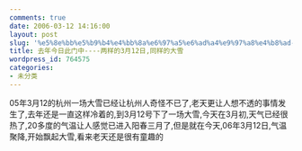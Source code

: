 ```yaml
---
comments: true
date: 2006-03-12 14:16:00
layout: post
slug: '%e5%8e%bb%e5%b9%b4%e4%bb%8a%e6%97%a5%e6%ad%a4%e9%97%a8%e4%b8%ad-%e4%b8%a4%e6%a0%b7%e7%9a%843%e6%9c%8812%e6%97%a5%2c%e5%90%8c%e6%a0%b7%e7%9a%84%e5%a4%a7%e9%9b%aa'
title: 去年今日此门中----两样的3月12日,同样的大雪
wordpress_id: 764575
categories:
- 未分类
---
```


05年3月12的杭州一场大雪已经让杭州人奇怪不已了,老天更让人想不透的事情发生了,去年还是一直这样冷着的,到3月12号下了一场大雪,今天在3月初,天气已经很热了,20多度的气温让人感觉已进入阳春三月了,但是就在今天,06年3月12日,气温聚降,开始飘起大雪,看来老天还是很有童趣的
